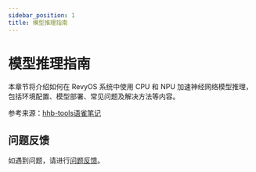 ```yaml
---
sidebar_position: 1
title: 模型推理指南
---
```


# 模型推理指南

本章节将介绍如何在 RevyOS 系统中使用 CPU 和 NPU 加速神经网络模型推理，包括环境配置、模型部署、常见问题及解决方法等内容。

参考来源：[hhb-tools语雀笔记](https://www.yuque.com/za4k4z/yp3bry)

## 问题反馈

如遇到问题，请进行[问题反馈](../issue)。
